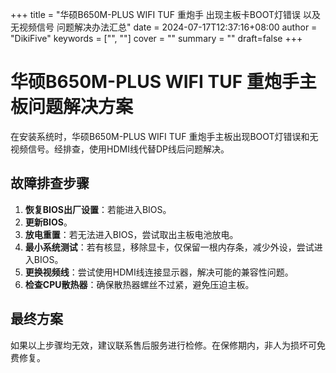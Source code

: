 +++
title = "华硕B650M-PLUS WIFI TUF 重炮手 出现主板卡BOOT灯错误 以及 无视频信号 问题解决办法汇总"
date = 2024-07-17T12:37:16+08:00
author = "DikiFive"
keywords = ["", ""]
cover = ""
summary = ""
draft=false
+++

# 华硕B650M-PLUS WIFI TUF 重炮手主板问题解决方案

在安装系统时，华硕B650M-PLUS WIFI TUF 重炮手主板出现BOOT灯错误和无视频信号。经排查，使用HDMI线代替DP线后问题解决。

## 故障排查步骤

1. **恢复BIOS出厂设置**：若能进入BIOS。
2. **更新BIOS**。
3. **放电重置**：若无法进入BIOS，尝试取出主板电池放电。
4. **最小系统测试**：若有核显，移除显卡，仅保留一根内存条，减少外设，尝试进入BIOS。
5. **更换视频线**：尝试使用HDMI线连接显示器，解决可能的兼容性问题。
6. **检查CPU散热器**：确保散热器螺丝不过紧，避免压迫主板。

## 最终方案

如果以上步骤均无效，建议联系售后服务进行检修。在保修期内，非人为损坏可免费修复。